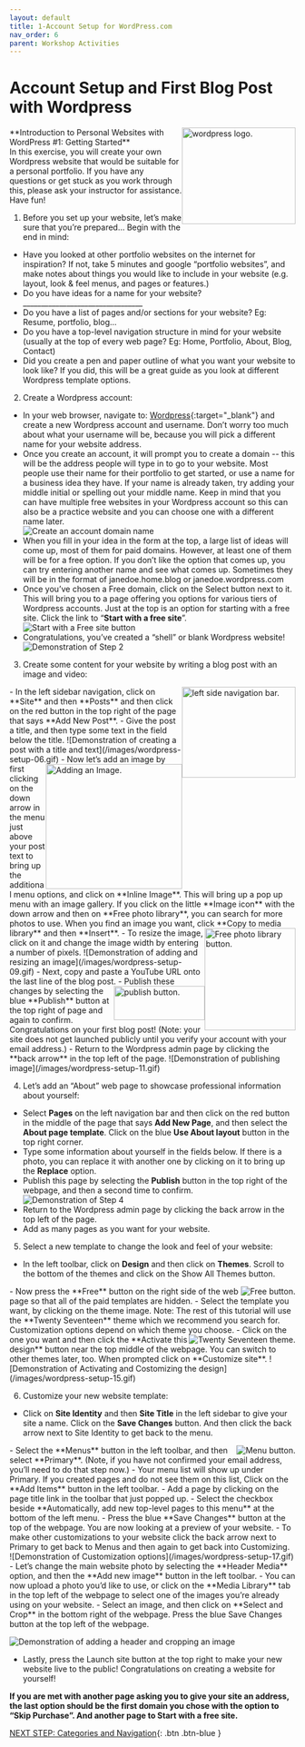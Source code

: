 ```yaml
---
layout: default
title: 1-Account Setup for WordPress.com
nav_order: 6
parent: Workshop Activities
---
```

# Account Setup and First Blog Post with Wordpress
<img src="images//wordpress-setup-01.png" style="float:right;width:200px;height:170px" alt="wordpress logo."> 
**Introduction to Personal Websites with WordPress #1: Getting Started**<br>
In this exercise, you will create your own Wordpress website that would be suitable for a personal portfolio. If you have any questions or get stuck as you work through this, please ask your instructor for assistance. Have fun!

1. Before you set up your website, let’s make sure that you’re prepared... Begin with the end in mind:
  - Have you looked at other portfolio websites on the internet for inspiration?  If not, take 5 minutes and google “portfolio websites”, and make notes about things you would like to include in your website (e.g. layout, look & feel menus, and pages or features.)
  - Do you have ideas for a name for your website? _________________________________
  - Do you have a list of pages and/or sections for your website? Eg: Resume, portfolio, blog...
  - Do you have a top-level navigation structure in mind for your website (usually at the top of every web page? Eg: Home, Portfolio, About, Blog, Contact)
  - Did you create a pen and paper outline of what you want your website to look like?  If you did, this will be a great guide as you look at different Wordpress template options.

2. Create a Wordpress account:
  - In your web browser, navigate to: [Wordpress](https://wordpress.com){:target="_blank"} and create a new Wordpress account and username. Don’t worry too much about what your username will be, because you will pick a different name for your website address. 
  - Once you create an account, it will prompt you to create a domain -- this will be the address people will type in to go to your website. Most people use their name for their portfolio to get started, or use a name for a business idea they have. If your name is already taken, try adding your middle initial or spelling out your middle name. Keep in mind that you can have multiple free websites in your Wordpress account so this can also be a practice website and you can choose one with a different name later.<br>
![Create an account domain name](/images/wordpress-setup-02.png)
  - When you fill in your idea in the form at the top, a large list of ideas will come up, most of them for paid domains. However, at least one of them will be for a free option. If you don’t like the option that comes up, you can try entering another name and see what comes up. Sometimes they will be in the format of janedoe.home.blog or janedoe.wordpress.com
  - Once you’ve chosen a Free domain, click on the Select button next to it. This will bring you to a page offering you options for various tiers of Wordpress accounts. Just at the top is an option for starting with a free site. Click the link to “**Start with a free site**”.
 ![Start with a Free site button](/images/wordpress-setup-03.png)
  - Congratulations, you’ve created a “shell” or blank Wordpress website! 
![Demonstration of Step 2](/images/wordpress-setup-04.gif)

3. Create some content for your website by writing a blog post with an image and video:
<img src="images//wordpress-setup-05.png" style="float:right;width:200px;height:160px" alt="left side navigation bar."> 
  - In the left sidebar navigation, click on **Site** and then **Posts** and then click on the red button in the top right of the page that says **Add New Post**. 
  - Give the post a title, and then type some text in the field below the title.
 ![Demonstration of creating a post with a title and text](/images/wordpress-setup-06.gif)
  <img src="images//wordpress-setup-07.png" style="float:right;width:240px;height:220px" alt="Adding an Image."> 
  - Now let’s add an image by first clicking on the down arrow in the menu just above your post text to bring up the additional menu options, and click on **Inline Image**. This will bring up a pop up menu with an image gallery. If you click on the little **Image icon** with the down arrow and then on **Free photo library**, you can search for more photos to use. When you find an image you want, click **Copy to media library** and then **Insert**.
 <img src="images//wordpress-setup-08.png" style="float:right;width:160px;height:180px" alt="Free photo library button."> 
  - To resize the image, click on it and change the image width by entering a number of pixels. 
  ![Demonstration of adding and resizing an image](/images/wordpress-setup-09.gif)
  - Next, copy and paste a YouTube URL onto the last line of the blog post.
  <img src="images//wordpress-setup-10.png" style="float:right;width:160px;height:60px" alt="publish button."> 
  - Publish these changes by selecting the blue **Publish** button at the top right of page and again to confirm. Congratulations on your first blog post! (Note: your site does not get launched publicly until you verify your account with your email address.) 
  - Return to the Wordpress admin page by clicking the **back arrow** in the top left of the page.
![Demonstration of publishing image](/images/wordpress-setup-11.gif)

4. Let’s add an “About” web page to showcase professional information about yourself:
  - Select **Pages** on the left navigation bar and then click on the red button in the middle of the page that says **Add New Page**, and then select the **About page template**. Click on the blue **Use About layout** button in the top right corner.
  - Type some information about yourself in the fields below. If there is a photo, you can replace it with another one by clicking on it to bring up the **Replace** option. 
  - Publish this page by selecting the **Publish** button in the top right of the webpage, and then a second time to confirm.  
 ![Demonstration of Step 4](/images/wordpress-setup-12.gif) 
  - Return to the Wordpress admin page by clicking the back arrow in the top left of the page.
  - Add as many pages as you want for your website.

5. Select a new template to change the look and feel of your website:
  - In the left toolbar, click on **Design** and then click on **Themes**. Scroll to the bottom of the themes and click on the Show All Themes button.
<img src="images//wordpress-setup-13.png" style="float:right" alt="Free button."> 
  - Now press the **Free** button on the right side of the web page so that all of the paid templates are hidden.
  - Select the template you want, by clicking on the theme image. Note: The rest of this tutorial will use the **Twenty Seventeen** theme which we recommend you search for. Customization options depend on which theme you choose.
 <img src="images//wordpress-setup-14.png" style="float:right" alt="Twenty Seventeen theme."> 
  - Click on the one you want and then click the **Activate this design** button near the top middle of the webpage. You can switch to other themes later, too. When prompted click on **Customize site**.
 ![Demonstration of Activating and Costomizing the design](/images/wordpress-setup-15.gif)
 
6. Customize your new website template: 
  - Click on **Site Identity** and then **Site Title** in the left sidebar to give your site a name. Click on the **Save Changes** button. And then click the back arrow next to Site Identity to get back to the menu. 
  <img src="images//wordpress-setup-16.png" style="float:right" alt="Menu button."> 
  - Select the **Menus** button in the left toolbar, and then select **Primary**. (Note, if you have not confirmed your email address, you’ll need to do that step now.)
  - Your menu list will show up under Primary. If you created pages and do not see them on this list, Click on the **Add Items** button in the left toolbar.
  - Add a page by clicking on the page title link in the toolbar that just popped up. 
  - Select the checkbox beside **Automatically, add new top-level pages to this menu** at the bottom of the left menu.
  - Press the blue **Save Changes** button at the top of the webpage. You are now looking at a preview of your website.
  - To make other customizations to your website click the back arrow next to Primary to get back to Menus and then again to get back into Customizing.<br>
   ![Demonstration of Customization options](/images/wordpress-setup-17.gif) 
  - Let’s change the main website photo by selecting the **Header Media** option, and then the **Add new image** button in the left toolbar. 
  - You can now upload a photo you’d like to use, or click on the **Media Library** tab in the top left of the webpage to select one of the images you’re already using on your website.  
  - Select an image, and then click on **Select and Crop** in the bottom right of the webpage. Press the blue Save Changes button at the top left of the webpage.
 
   ![Demonstration of adding a header and cropping an image](/images/wordpress-setup-18.gif)<br>
  - Lastly, press the Launch site button at the top right to make your new website live to the public! Congratulations on creating a website for yourself! 

**If you are met with another page asking you to give your site an address, the last option should be the first domain you chose with the option to “Skip Purchase”. And another page to Start with a free site.**

[NEXT STEP: Categories and Navigation](categories-navigation.html){: .btn .btn-blue }

